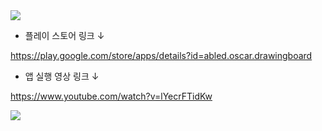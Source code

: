 <img src="https://capsule-render.vercel.app/api?type=waving&color=AEE1FC&height=150&section=header&text=Drawing%20Board&fontSize=60" />




- 플레이 스토어 링크 ↓

<https://play.google.com/store/apps/details?id=abled.oscar.drawingboard>



- 앱 실행 영상 링크 ↓

<https://www.youtube.com/watch?v=lYecrFTidKw>

<img src="https://capsule-render.vercel.app/api?type=waving&color=AEE1FC&height=150&section=footer" />
